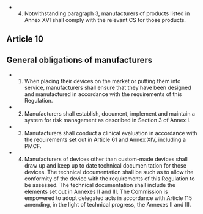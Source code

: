 - 4. Notwithstanding  paragraph  3,  manufacturers  of  products  listed  in  Annex  XVI  shall  comply  with  the  relevant  CS for  those products.
## Article 10
## General obligations of manufacturers
- 1. When placing their  devices  on  the  market  or  putting  them  into  service,  manufacturers  shall  ensure  that  they  have been designed and manufactured in accordance with the requirements of this Regulation.
- 2. Manufacturers  shall  establish,  document,  implement  and  maintain  a  system  for  risk  management  as  described  in Section 3 of Annex I.
- 3. Manufacturers  shall  conduct  a  clinical  evaluation  in  accordance  with  the  requirements  set  out  in  Article  61  and Annex XIV, including a PMCF.
- 4. Manufacturers  of  devices  other  than  custom-made  devices  shall  draw  up  and  keep  up  to  date  technical  documen­ tation  for  those  devices.  The  technical  documentation  shall  be  such  as  to  allow  the  conformity  of  the  device  with  the requirements  of  this  Regulation  to  be  assessed.  The  technical  documentation  shall  include  the  elements  set  out  in Annexes II and III.
The  Commission  is  empowered  to  adopt  delegated  acts  in  accordance  with  Article  115  amending,  in  the  light  of technical progress, the Annexes II and III.

